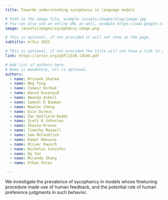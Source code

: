 ```yaml
---
title: Towards understanding sycophancy in language models

# Path to the image file, example /assets/images/blog/image.jpg
# You can also use an online URL as well, example https://www.google.com/image.jpg
image: /assets/images/sycophancy-image.png

# This is optional, if not provided it will not show on the page.
subtitle: arXiv 2023

# This is optional, if not provided the title will not have a link to anywhere
link: https://arxiv.org/pdf/2310.13548.pdf

# Add list of authors here.
# Name is mandatory, url is optional.
authors:
  - name: Mrinank Sharma
  - name: Meg Tong
  - name: Tomasz Korbak
  - name: David Duvenaud
  - name: Amanda Askell
  - name: Samuel R Bowman
  - name: Newton Cheng
  - name: Esin Durmus
  - name: Zac Hatfield-Dodds
  - name: Scott R Johnston
  - name: Shauna Kravec
  - name: Timothy Maxwell
  - name: Sam McCandlish
  - name: Kamal Ndousse
  - name: Oliver Rausch
  - name: Nicholas Schiefer
  - name: Da Yan
  - name: Miranda Zhang
  - name: Ethan Perez

---
```


<!--Abstract-->

We investigate the prevalence of sycophancy in models whose finetuning procedure made use of human feedback, and the potential role of human preference judgments in such behavior.
